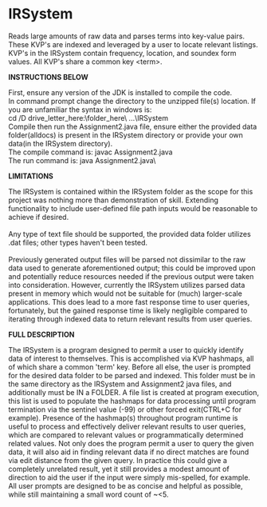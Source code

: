 # IRSystem
Reads large amounts of raw data and parses terms into key-value pairs. These KVP's are indexed and leveraged by a user to locate relevant listings. KVP's in the IRSystem contain frequency, location, and soundex form values. All KVP's share a common key &lt;term>.

**INSTRUCTIONS BELOW**

First, ensure any version of the JDK is installed to compile the code.\
In command prompt change the directory to the unzipped file(s) location. If you are unfamiliar the syntax in windows is: \
cd /D drive_letter_here:\folder_here\ ...\IRSystem\
Compile then run the Assignment2.java file, ensure either the provided data folder(alldocs) is present in the IRSystem directory or provide your own data(in the IRSystem directory). \
The compile command is: javac Assignment2.java\
The run command is: java Assignment2.java\

**LIMITATIONS**

The IRSystem is contained within the IRSystem folder as the scope for this project was nothing more than demonstration of skill.
  Extending functionality to include user-defined file path inputs would be reasonable to achieve if desired.\
\
Any type of text file should be supported, the provided data folder utilizes .dat files; other types haven't been tested.\
\
Previously generated output files will be parsed not dissimilar to the raw data used to generate aforementioned output; 
this could be improved upon and potentially reduce resources needed if the previous output were taken into consideration.
However, currently the IRSystem utilizes parsed data present in memory which would not be suitable for (much) larger-scale applications. 
This does lead to a more fast response time to user queries, fortunately, but the gained response time is likely negligible compared 
to iterating through indexed data to return relevant results from user queries.

**FULL DESCRIPTION**

The IRSystem is a program designed to permit a user to quickly identify data of interest to themselves. This is accomplished via KVP hashmaps, all of which share a common 'term' key. Before all else, the user is prompted for the desired data folder to be parsed and indexed. This folder must be in the same directory as the IRSystem and Assignment2 java files, and additionally must be IN a FOLDER. A file list is created at program execution, this list is used to populate the hashmaps for data processing until program termination via the sentinel value (-99) or other forced exit(CTRL+C for example). Presence of the hashmap(s) throughout program runtime is useful to process and effectively deliver relevant results to user queries, which are compared to relevant values or programmatically determined related values. Not only does the program permit a user to query the given data, it will also aid in finding relevant data if no direct matches are found via edit distance from the given query. In practice this could give a completely unrelated result, yet it still provides a modest amount of direction to aid the user if the input were simply mis-spelled, for example. All user prompts are designed to be as concise and helpful as possible, while still maintaining a small word count of ~<5.
